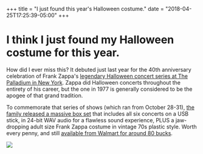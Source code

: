 +++
title = "I just found this year's Halloween costume."
date = "2018-04-25T17:25:39-05:00"
+++
# I think I just found my Halloween costume for this year.

How did I ever miss this? It debuted just last year for the 40th anniversary celebration of Frank Zappa's [legendary Halloween concert series at The Palladium in New York](https://www.youtube.com/watch?v=UjL2sRX78DM&list=PLLxVHLcTJJQuzuA5VYgYxUQB3WnZen8sF). Zappa did Halloween concerts throughout the entirety of his career, but the one in 1977 is generally considered to be the apogee of that grand tradition. 

To commemorate that series of shows (which ran from October 28-31), [the family released a massive box set](http://www.zappa.com/news/halloween-77-box-set-celebrates-historic-concert-runs-40th-anniversary-october-20) that includes all six concerts on a USB stick, in 24-bit WAV audio for a flawless sound experience, PLUS a jaw-dropping adult size Frank Zappa costume in vintage 70s plastic style. Worth every penny, and still [available from Walmart for around 80 bucks](https://www.walmart.com/ip/Halloween-77-Limited-Edition/389476830?wmlspartner=wlpa&selectedSellerId=4115&adid=22222222227123273768&wl0=&wl1=g&wl2=c&wl3=234249714372&wl4=pla-385955699003&wl5=9026811&wl6=&wl7=&wl8=&wl9=pla&wl10=115794308&wl11=online&wl12=389476830&wl13=&veh=sem). 

![](http://www.zappa.com/sites/g/files/aaj776/f/styles/suzuki_breakpoints_image_desktop-sm_2x_16x9/public/news/201709/Halloween-77_NEWS.jpg)